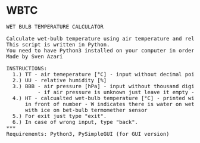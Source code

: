 # WBTC
<pre>
WET BULB TEMPERATURE CALCULATOR

Calculate wet-bulb temperature using air temperature and relative air humidity.
This script is written in Python.
You need to have Python3 installed on your computer in order to use this script.
Made by Sven Azari

INSTRUCTIONS:
  1.) TT - air temeperature [°C] - input without decimal point (e.g. 21.8 = 218)
  2.) UU - relative humidity [%]
  3.) BBB - air pressure [hPa] - input without thousand digit and decimal point (e.g 1013.3 = 133 and 995.2 = 9952)
          - if air pressure is unknown just leave it empty - in that case, script will use mean atmospheric pressure at sea level
  4.) HT - calcualted wet-bulb temperature [°C] - printed without decimal point - if calculated value is negative, instead of - sign, there will be W or
      in front of number - W indicates there is water on wet-bulb termomether sensor and I indicates there is ice - value in [] is for wet-bulb temperature
      with ice on bet-bulb termomether sensor
  5.) For exit just type "exit".
  6.) In case of wrong input, type "back".
***
Requirements: Python3, PySimpleGUI (for GUI version)
</pre>
